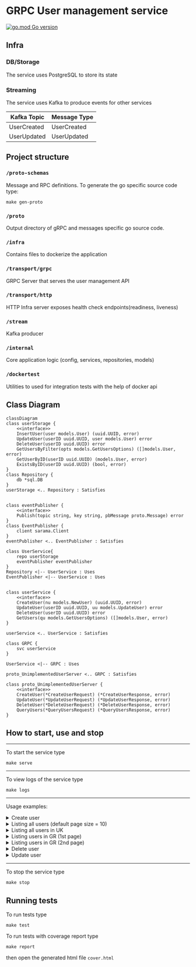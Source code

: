 # GRPC User management service 

[![go.mod Go version](https://img.shields.io/github/go-mod/go-version/TonyPath/user-mng-grpc-service)](https://github.com/TonyPath/user-mng-grpc-service)


## Infra

### DB/Storage

The service uses PostgreSQL to store its state

### Streaming

The service uses Kafka to produce events for other services

| Kafka Topic              | Message Type |
|--------------------------| ------------- |
| UserCreated   | UserCreated |
| UserUpdated        | UserUpdated |

## Project structure

### `/proto-schemas`
Message and RPC definitions.
To generate the go specific source code type:
```shell
make gen-proto
```
### `/proto`
Output directory of gRPC and messages specific go source code.
### `/infra`
Contains files to dockerize the application
### `/transport/grpc`
GRPC Server that serves the user management API 
### `/transport/http`
HTTP Infra server exposes health check endpoints(readiness, liveness)  
### `/stream`
Kafka producer
### `/internal`
Core application logic (config, services, repositories, models)
### `/dockertest`
Utilities to used for integration tests with the help of docker api

## Class Diagram
```mermaid
classDiagram
class userStorage {
    <<interface>>
    InsertUser(user models.User) (uuid.UUID, error)
    UpdateUser(userID uuid.UUID, user models.User) error
    DeleteUser(userID uuid.UUID) error
    GetUsersByFilter(opts models.GetUsersOptions) ([]models.User, error)
    GetUserByID(userID uuid.UUID) (models.User, error)
    ExistsByID(userID uuid.UUID) (bool, error)
}
class Repository {
    db *sql.DB
}
userStorage <.. Repository : Satisfies


class eventPublisher {
    <<interface>>
    Publish(topic string, key string, pbMessage proto.Message) error
}
class EventPublisher {
    client sarama.Client
}
eventPublisher <.. EventPublisher : Satisfies

class UserService{
    repo userStorage
    eventPublisher eventPublisher
}
Repository <|-- UserService : Uses
EventPublisher <|-- UserService : Uses


class userService {
    <<interface>>
    CreateUser(nu models.NewUser) (uuid.UUID, error)
    UpdateUser(userID uuid.UUID, uu models.UpdateUser) error
	DeleteUser(userID uuid.UUID) error
	GetUsers(qu models.GetUsersOptions) ([]models.User, error)
}

userService <.. UserService : Satisfies

class GRPC {
    svc userService
}

UserService <|-- GRPC : Uses

proto_UnimplementedUserServer <.. GRPC : Satisfies

class proto_UnimplementedUserServer {
    <<interface>>
    CreateUser(*CreateUserRequest) (*CreateUserResponse, error)
	UpdateUser(*UpdateUserRequest) (*UpdateUserResponse, error)
	DeleteUser(*DeleteUserRequest) (*DeleteUserResponse, error)
	QueryUsers(*QueryUsersRequest) (*QueryUsersResponse, error)
}

```


## How to start, use and stop
***
To start the service type
```shell
make serve
```

***

To view logs of the service type
```shell
make logs
```

***
Usage examples:


<details>
<summary>Create user</summary>

```shell
$ grpcurl -d '{"email":"user1@mail.com","first_name":"user1_name","last_name":"user1_lname","nickname":"user1_nkname","password":"secret","country":"GR"}' -plaintext localhost:50000 services.user.User/CreateUser
{
  "userId": "166f7137-8884-42ab-90b2-1c2d77fc1037"
}
```
</details>

<details>
<summary>Listing  all users (default page size = 10)</summary>

```shell
$ grpcurl -d '{}' -plaintext localhost:50000 services.user.User/QueryUsers
{
  "users": [
    {
      "id": "166f7137-8884-42ab-90b2-1c2d77fc1037",
      "email": "user1@mail.com",
      "firstName": "user1_name",
      "lastName": "user1_lname",
      "nickname": "user1_nkname",
      "country": "GR",
      "password": "$2a$10$LpgLzRcXkxU45Wwqgd.d9evdJ0wAV63LCFeLm.J78k2d1FBbnPNXG",
      "createdAt": "2022-08-16T22:54:06.419671Z"
    },
    {
      "id": "b3ce8fed-d5e8-4583-8783-b95969b5bc0c",
      "email": "user2@mail.com",
      "firstName": "user2_name",
      "lastName": "user2_lname",
      "nickname": "user2_nkname",
      "country": "GR",
      "password": "$2a$10$wNV.oRXIaAjPCbZp01zrf.KBwCq98AZZ1lEAEq/0VMEaEMlUSHiN6",
      "createdAt": "2022-08-16T22:54:34.134916Z"
    },
    {
      "id": "5631dc46-54a4-4f00-a296-faa248a98e8d",
      "email": "user3@mail.com",
      "firstName": "user3_name",
      "lastName": "user3_lname",
      "nickname": "user3_nkname",
      "country": "UK",
      "password": "$2a$10$KaIyJrMd3.o.KCSIQSV2MOdeIney1ejjdAcspFyLT3ysJwAraV.D.",
      "createdAt": "2022-08-16T22:54:58.116917Z"
    }
  ]
}

```
</details>

<details>
<summary>Listing  all users in UK</summary>

```shell
$ grpcurl -d '{"filter":{"country":"UK"}}' -plaintext localhost:50000 services.user.User/QueryUsers 
{
  "users": [
    {
      "id": "5631dc46-54a4-4f00-a296-faa248a98e8d",
      "email": "user3@mail.com",
      "firstName": "user3_name",
      "lastName": "user3_lname",
      "nickname": "user3_nkname",
      "country": "UK",
      "password": "$2a$10$KaIyJrMd3.o.KCSIQSV2MOdeIney1ejjdAcspFyLT3ysJwAraV.D.",
      "createdAt": "2022-08-16T22:54:58.116917Z"
    }
  ]
}

```
</details>

<details>
<summary>Listing users in GR (1st page)</summary>

```shell
$ grpcurl -d '{"page_size":1, "page_number":1 ,"filter":{"country":"GR"}}' -plaintext localhost:50000 services.user.User/QueryUsers
{
  "users": [
    {
      "id": "166f7137-8884-42ab-90b2-1c2d77fc1037",
      "email": "user1@mail.com",
      "firstName": "user1_name",
      "lastName": "user1_lname",
      "nickname": "user1_nkname",
      "country": "GR",
      "password": "$2a$10$LpgLzRcXkxU45Wwqgd.d9evdJ0wAV63LCFeLm.J78k2d1FBbnPNXG",
      "createdAt": "2022-08-16T22:54:06.419671Z"
    }
  ]
}

```
</details>

<details>
<summary>Listing users in GR (2nd page)</summary>

```shell
$ grpcurl -d '{"page_size":1, "page_number":2 ,"filter":{"country":"GR"}}' -plaintext localhost:50000 services.user.User/QueryUsers
{
  "users": [
    {
      "id": "b3ce8fed-d5e8-4583-8783-b95969b5bc0c",
      "email": "user2@mail.com",
      "firstName": "user2_name",
      "lastName": "user2_lname",
      "nickname": "user2_nkname",
      "country": "GR",
      "password": "$2a$10$wNV.oRXIaAjPCbZp01zrf.KBwCq98AZZ1lEAEq/0VMEaEMlUSHiN6",
      "createdAt": "2022-08-16T22:54:34.134916Z"
    }
  ]
}

```
</details>

<details>
<summary>Delete user</summary>

```shell
$ grpcurl -d '{"user_id":"166f7137-8884-42ab-90b2-1c2d77fc1037"}' -plaintext localhost:50000 services.user.User/DeleteUser
{
  "success": true
}

```
</details>

<details>
<summary>Update user</summary>

```shell
$ grpcurl -d '{"user_id":"b3ce8fed-d5e8-4583-8783-b95969b5bc0c", "fields":{"nickname":"batman"}}' -plaintext localhost:50000 services.user.User/UpdateUser
{
  "success": true
}

```
</details>

***

To stop the service type
```shell
make stop
```

## Running tests
To run tests type
```shell
make test
```

To run tests with coverage report type
```shell
make report
```
then open the generated html file `cover.html`
